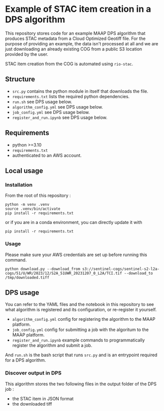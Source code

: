 # Example of STAC item creation in a DPS algorithm

This repository stores code for an example MAAP DPS algorithm that produces STAC metadata from a Cloud Optimized Geotiff file. For the purpose of providing an example, the data isn't processed at all and we are just downloading an already existing COG from a public S3 location provided by the user. 

STAC item creation from the COG is automated using `rio-stac`.

## Structure

- `src.py` contains the python module in itself that downloads the file. 
- `requirements.txt` lists the required python dependencies. 
- `run.sh` see DPS usage below.
- `algorithm_config.yml` see DPS usage below. 
- `job_config.yml` see DPS usage below.
- `register_and_run.ipynb` see DPS usage below. 

## Requirements

- python >=3.10
- `requirements.txt`
- authenticated to an AWS account.

## Local usage

### Installation

From the root of this repository :

```
python -m venv .venv
source .venv/bin/activate
pip install -r requirements.txt
```

or if you are in a conda environment, you can directly update it with 

```
pip install -r requirements.txt
```

### Usage

Please make sure your AWS credentials are set up before running this command. 

```
python download.py --download_from s3://sentinel-cogs/sentinel-s2-l2a-cogs/51/U/WR/2023/12/S2A_51UWR_20231207_0_L2A/TCI.tif --download_to /tmp/downloaded.tiff
```

 ## DPS usage

You can refer to the YAML files and the notebook in this repository to see what algorithm is registered and its configuration, or re-register it yourself. 

- `algorithm_config.yml` config for registering the algorithm to the MAAP platform.
- `job_config.yml` config for submitting a job with the algoritum to the MAAP platform.
- `register_and_run.ipynb` example commands to programmatically register the algorithm and submit a job. 

And `run.sh` is the bash script that runs `src.py` and is an entrypoint required for a DPS algorithm.

### Discover output in DPS

This algorithm stores the two following files in the output folder of the DPS job : 

- the STAC item in JSON format
- the downloaded tiff